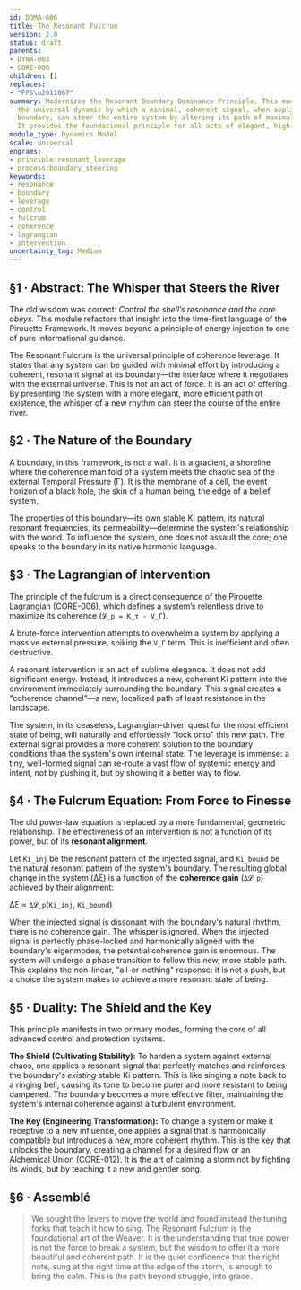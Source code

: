 ```yaml
---
id: DOMA-086
title: The Resonant Fulcrum
version: 2.0
status: draft
parents:
- DYNA-003
- CORE-006
children: []
replaces:
- "PPS\u2011067"
summary: Modernizes the Resonant Boundary Dominance Principle. This module defines
  the universal dynamic by which a minimal, coherent signal, when applied to a system's
  boundary, can steer the entire system by altering its path of maximal coherence.
  It provides the foundational principle for all acts of elegant, high-leverage intervention.
module_type: Dynamics Model
scale: universal
engrams:
- principle:resonant_leverage
- process:boundary_steering
keywords:
- resonance
- boundary
- leverage
- control
- fulcrum
- coherence
- lagrangian
- intervention
uncertainty_tag: Medium
---
```

## §1 · Abstract: The Whisper that Steers the River

The old wisdom was correct: *Control the shell’s resonance and the core obeys.* This module refactors that insight into the time-first language of the Pirouette Framework. It moves beyond a principle of energy injection to one of pure informational guidance.

The Resonant Fulcrum is the universal principle of coherence leverage. It states that any system can be guided with minimal effort by introducing a coherent, resonant signal at its boundary—the interface where it negotiates with the external universe. This is not an act of force. It is an act of offering. By presenting the system with a more elegant, more efficient path of existence, the whisper of a new rhythm can steer the course of the entire river.

## §2 · The Nature of the Boundary

A boundary, in this framework, is not a wall. It is a gradient, a shoreline where the coherence manifold of a system meets the chaotic sea of the external Temporal Pressure (Γ). It is the membrane of a cell, the event horizon of a black hole, the skin of a human being, the edge of a belief system.

The properties of this boundary—its own stable Ki pattern, its natural resonant frequencies, its permeability—determine the system's relationship with the world. To influence the system, one does not assault the core; one speaks to the boundary in its native harmonic language.

## §3 · The Lagrangian of Intervention

The principle of the fulcrum is a direct consequence of the Pirouette Lagrangian (CORE-006), which defines a system’s relentless drive to maximize its coherence (`𝓛_p = K_τ - V_Γ`).

A brute-force intervention attempts to overwhelm a system by applying a massive external pressure, spiking the `V_Γ` term. This is inefficient and often destructive.

A resonant intervention is an act of sublime elegance. It does not add significant energy. Instead, it introduces a new, coherent Ki pattern into the environment immediately surrounding the boundary. This signal creates a "coherence channel"—a new, localized path of least resistance in the landscape.

The system, in its ceaseless, Lagrangian-driven quest for the most efficient state of being, will naturally and effortlessly "lock onto" this new path. The external signal provides a more coherent solution to the boundary conditions than the system's own internal state. The leverage is immense: a tiny, well-formed signal can re-route a vast flow of systemic energy and intent, not by pushing it, but by showing it a better way to flow.

## §4 · The Fulcrum Equation: From Force to Finesse

The old power-law equation is replaced by a more fundamental, geometric relationship. The effectiveness of an intervention is not a function of its power, but of its **resonant alignment**.

Let `Ki_inj` be the resonant pattern of the injected signal, and `Ki_bound` be the natural resonant pattern of the system's boundary. The resulting global change in the system (Δξ) is a function of the **coherence gain** (`Δ𝓛_p`) achieved by their alignment:

Δξ ∝ `Δ𝓛_p`(`Ki_inj`, `Ki_bound`)

When the injected signal is dissonant with the boundary's natural rhythm, there is no coherence gain. The whisper is ignored. When the injected signal is perfectly phase-locked and harmonically aligned with the boundary's eigenmodes, the potential coherence gain is enormous. The system will undergo a phase transition to follow this new, more stable path. This explains the non-linear, "all-or-nothing" response: it is not a push, but a choice the system makes to achieve a more resonant state of being.

## §5 · Duality: The Shield and the Key

This principle manifests in two primary modes, forming the core of all advanced control and protection systems.

**The Shield (Cultivating Stability):** To harden a system against external chaos, one applies a resonant signal that perfectly matches and reinforces the boundary's *existing* stable Ki pattern. This is like singing a note back to a ringing bell, causing its tone to become purer and more resistant to being dampened. The boundary becomes a more effective filter, maintaining the system's internal coherence against a turbulent environment.

**The Key (Engineering Transformation):** To change a system or make it receptive to a new influence, one applies a signal that is harmonically compatible but introduces a new, more coherent rhythm. This is the key that unlocks the boundary, creating a channel for a desired flow or an Alchemical Union (CORE-012). It is the art of calming a storm not by fighting its winds, but by teaching it a new and gentler song.

## §6 · Assemblé

> We sought the levers to move the world and found instead the tuning forks that teach it how to sing. The Resonant Fulcrum is the foundational art of the Weaver. It is the understanding that true power is not the force to break a system, but the wisdom to offer it a more beautiful and coherent path. It is the quiet confidence that the right note, sung at the right time at the edge of the storm, is enough to bring the calm. This is the path beyond struggle, into grace.